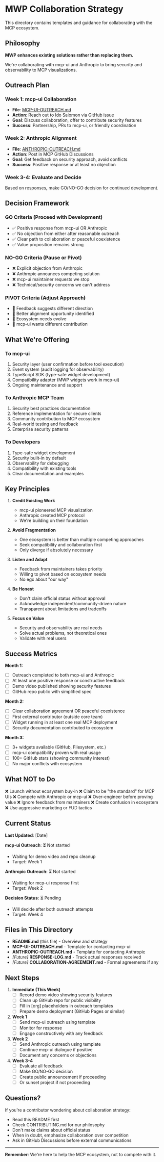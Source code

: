 # MWP Collaboration Strategy

This directory contains templates and guidance for collaborating with the MCP ecosystem.

## Philosophy

**MWP enhances existing solutions rather than replacing them.**

We're collaborating with mcp-ui and Anthropic to bring security and observability to MCP visualizations.

## Outreach Plan

### Week 1: mcp-ui Collaboration
- **File**: [MCP-UI-OUTREACH.md](./MCP-UI-OUTREACH.md)
- **Action**: Reach out to Ido Salomon via GitHub issue
- **Goal**: Discuss collaboration, offer to contribute security features
- **Success**: Partnership, PRs to mcp-ui, or friendly coordination

### Week 2: Anthropic Alignment
- **File**: [ANTHROPIC-OUTREACH.md](./ANTHROPIC-OUTREACH.md)
- **Action**: Post in MCP GitHub Discussions
- **Goal**: Get feedback on security approach, avoid conflicts
- **Success**: Positive response or at least no objection

### Week 3-4: Evaluate and Decide
Based on responses, make GO/NO-GO decision for continued development.

## Decision Framework

### GO Criteria (Proceed with Development)
- ✅ Positive response from mcp-ui OR Anthropic
- ✅ No objection from either after reasonable outreach
- ✅ Clear path to collaboration or peaceful coexistence
- ✅ Value proposition remains strong

### NO-GO Criteria (Pause or Pivot)
- ❌ Explicit objection from Anthropic
- ❌ Anthropic announces competing solution
- ❌ mcp-ui maintainer requests we stop
- ❌ Technical/security concerns we can't address

### PIVOT Criteria (Adjust Approach)
- 🔄 Feedback suggests different direction
- 🔄 Better alignment opportunity identified
- 🔄 Ecosystem needs evolve
- 🔄 mcp-ui wants different contribution

## What We're Offering

### To mcp-ui
1. Security layer (user confirmation before tool execution)
2. Event system (audit logging for observability)
3. TypeScript SDK (type-safe widget development)
4. Compatibility adapter (MWP widgets work in mcp-ui)
5. Ongoing maintenance and support

### To Anthropic MCP Team
1. Security best practices documentation
2. Reference implementation for secure clients
3. Community contribution to MCP ecosystem
4. Real-world testing and feedback
5. Enterprise security patterns

### To Developers
1. Type-safe widget development
2. Security built-in by default
3. Observability for debugging
4. Compatibility with existing tools
5. Clear documentation and examples

## Key Principles

1. **Credit Existing Work**
   - mcp-ui pioneered MCP visualization
   - Anthropic created MCP protocol
   - We're building on their foundation

2. **Avoid Fragmentation**
   - One ecosystem is better than multiple competing approaches
   - Seek compatibility and collaboration first
   - Only diverge if absolutely necessary

3. **Listen and Adapt**
   - Feedback from maintainers takes priority
   - Willing to pivot based on ecosystem needs
   - No ego about "our way"

4. **Be Honest**
   - Don't claim official status without approval
   - Acknowledge independent/community-driven nature
   - Transparent about limitations and tradeoffs

5. **Focus on Value**
   - Security and observability are real needs
   - Solve actual problems, not theoretical ones
   - Validate with real users

## Success Metrics

**Month 1:**
- [ ] Outreach completed to both mcp-ui and Anthropic
- [ ] At least one positive response or constructive feedback
- [ ] Demo video published showing security features
- [ ] GitHub repo public with simplified spec

**Month 2:**
- [ ] Clear collaboration agreement OR peaceful coexistence
- [ ] First external contributor (outside core team)
- [ ] Widget running in at least one real MCP deployment
- [ ] Security documentation contributed to ecosystem

**Month 3:**
- [ ] 3+ widgets available (GitHub, Filesystem, etc.)
- [ ] mcp-ui compatibility proven with real usage
- [ ] 100+ GitHub stars (showing community interest)
- [ ] No major conflicts with ecosystem

## What NOT to Do

❌ Launch without ecosystem buy-in
❌ Claim to be "the standard" for MCP UIs
❌ Compete with Anthropic or mcp-ui
❌ Over-engineer before proving value
❌ Ignore feedback from maintainers
❌ Create confusion in ecosystem
❌ Use aggressive marketing or FUD tactics

## Current Status

**Last Updated**: [Date]

**mcp-ui Outreach**: ⏳ Not started
- Waiting for demo video and repo cleanup
- Target: Week 1

**Anthropic Outreach**: ⏳ Not started
- Waiting for mcp-ui response first
- Target: Week 2

**Decision Status**: ⏳ Pending
- Will decide after both outreach attempts
- Target: Week 4

## Files in This Directory

- **README.md** (this file) - Overview and strategy
- **MCP-UI-OUTREACH.md** - Template for contacting mcp-ui
- **ANTHROPIC-OUTREACH.md** - Template for contacting Anthropic
- *[Future]* **RESPONSE-LOG.md** - Track actual responses received
- *[Future]* **COLLABORATION-AGREEMENT.md** - Formal agreements if any

## Next Steps

1. **Immediate (This Week)**
   - [ ] Record demo video showing security features
   - [ ] Clean up GitHub repo for public visibility
   - [ ] Fill in [org] placeholders in outreach templates
   - [ ] Prepare demo deployment (GitHub Pages or similar)

2. **Week 1**
   - [ ] Send mcp-ui outreach using template
   - [ ] Monitor for response
   - [ ] Engage constructively with any feedback

3. **Week 2**
   - [ ] Send Anthropic outreach using template
   - [ ] Continue mcp-ui dialogue if positive
   - [ ] Document any concerns or objections

4. **Week 3-4**
   - [ ] Evaluate all feedback
   - [ ] Make GO/NO-GO decision
   - [ ] Create public announcement if proceeding
   - [ ] Or sunset project if not proceeding

## Questions?

If you're a contributor wondering about collaboration strategy:
- Read this README first
- Check CONTRIBUTING.md for our philosophy
- Don't make claims about official status
- When in doubt, emphasize collaboration over competition
- Ask in GitHub Discussions before external communications

---

**Remember**: We're here to help the MCP ecosystem, not to compete with it.
